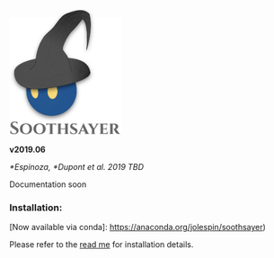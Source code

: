 <img src="https://github.com/jolespin/soothsayer/blob/master/logo.png?raw=true" width="200" />

**v2019.06**

*\*Espinoza, \*Dupont et al. 2019 TBD*

Documentation soon

### Installation:
[Now available via conda]: https://anaconda.org/jolespin/soothsayer)

Please refer to the [read me](https://github.com/jolespin/soothsayer/blob/master/install/README.md) for installation details.


